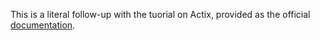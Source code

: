 This is a literal follow-up with the tuorial on Actix, provided as the official [documentation](https://actix.rs/docs/).
